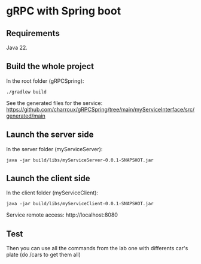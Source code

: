 # gRPC with Spring boot

## Requirements

Java 22.


## Build the whole project

In the root folder (gRPCSpring): 
```
./gradlew build
```
See the generated files for the service: https://github.com/charroux/gRPCSpring/tree/main/myServiceInterface/src/generated/main

## Launch the server side
In the server folder (myServiceServer):
```
java -jar build/libs/myServiceServer-0.0.1-SNAPSHOT.jar
```

## Launch the client side
In the client folder (myServiceClient):
```
java -jar build/libs/myServiceClient-0.0.1-SNAPSHOT.jar
```
Service remote access: http://localhost:8080


## Test

Then you can use all the commands from the lab one with differents car's plate (do /cars to get them all)
